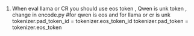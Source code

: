 1) When eval llama or CR you should use eos token , Qwen is unk token , change in encode.py
        #for qwen is eos and for llama or cr is unk
        tokenizer.pad_token_id = tokenizer.eos_token_id
        tokenizer.pad_token = tokenizer.eos_token